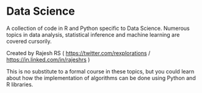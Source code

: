 # Data Science
A collection of code in R and Python specific to Data Science. Numerous topics in data analysis, statistical inference and machine learning are covered cursorily. 

Created by Rajesh RS ( https://twitter.com/rexplorations / https://in.linked.com/in/rajeshrs )

This is no substitute to a formal course in these topics, but you could learn about how the implementation of algorithms can be done using Python and R libraries.
